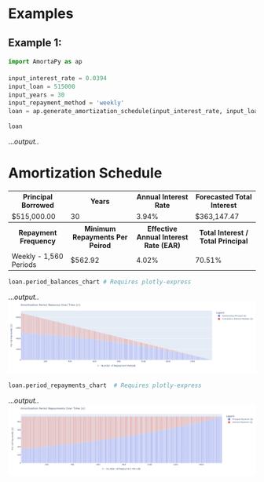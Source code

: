 # Examples

## Example 1:
```python
import AmortaPy as ap

input_interest_rate = 0.0394
input_loan = 515000
input_years = 30
input_repayment_method = 'weekly'
loan = ap.generate_amortization_schedule(input_interest_rate, input_loan, input_years, input_repayment_method)

```
```python
loan
```
...<i>output..</i>
<h1>Amortization Schedule</h1>
<table>
    <tr>
        <th>Principal Borrowed</th>
        <th>Years</th>
        <th>Annual Interest Rate</th>
        <th>Forecasted Total Interest</th>
    </tr>
    <tr>
        <td>$515,000.00</td>
        <td>30</td>
        <td>3.94%</td>
        <td>$363,147.47</td>
    </tr>
    <tr>
        <th>Repayment Frequency</th>
        <th>Minimum Repayments Per Peirod</th>
        <th>Effective Annual Interest Rate (EAR)</th>
        <th>Total Interest / Total Principal</th>
    </tr>
    <tr>
        <td>Weekly - 1,560 Periods</td> 
        <td>$562.92</td>
        <td>4.02%</td>              
        <td>70.51%</td>
    </tr>
</table>

```python
loan.period_balances_chart # Requires plotly-express
```
...<i>output..</i>
<img src="Period_Balances_Over_Time.png">

```python
loan.period_repayments_chart  # Requires plotly-express
```
...<i>output..</i>
<img src="./Period_Payments_Over_Time.png">